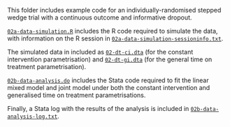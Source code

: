 This folder includes example code for an individually-randomised stepped wedge trial with a continuous outcome and informative dropout.

[`02a-data-simulation.R`](02a-data-simulation.R) includes the R code required to simulate the data, with information on the R session in [`02a-data-simulation-sessioninfo.txt`](02a-data-simulation-sessioninfo.txt).

The simulated data in included as [`02-dt-ci.dta`](02-dt-ci.dta) (for the constant intervention parametrisation) and [`02-dt-gi.dta`](02-dt-gi.dta) (for the general time on treatment parametrisation).

[`02b-data-analysis.do`](02b-data-analysis.do) includes the Stata code required to fit the linear mixed model and joint model under both the constant intervention and generalised time on treatment parametrisations.

Finally, a Stata log with the results of the analysis is included in [`02b-data-analysis-log.txt`](02b-data-analysis-log.txt).
